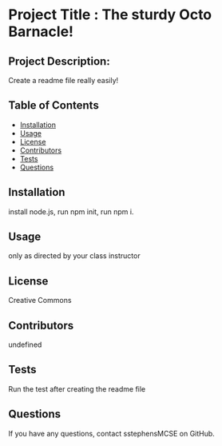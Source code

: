 
  # Project Title : The sturdy Octo Barnacle!

  ## Project Description:
  Create a readme file really easily!
  
  ## Table of Contents
  * [Installation](#installation)
  * [Usage](#usage)
  * [License](#license)
  * [Contributors](#Contributors)
  * [Tests](#tests)
  * [Questions](#questions)

  ## Installation
  install node.js, run npm init, run npm i.
  ## Usage
  only as directed by your class instructor

  ## License
  Creative Commons
  
  ## Contributors
  undefined

  ## Tests
  Run the test after creating the readme file

  ## Questions
  If you have any questions, contact sstephensMCSE on GitHub.
 
  